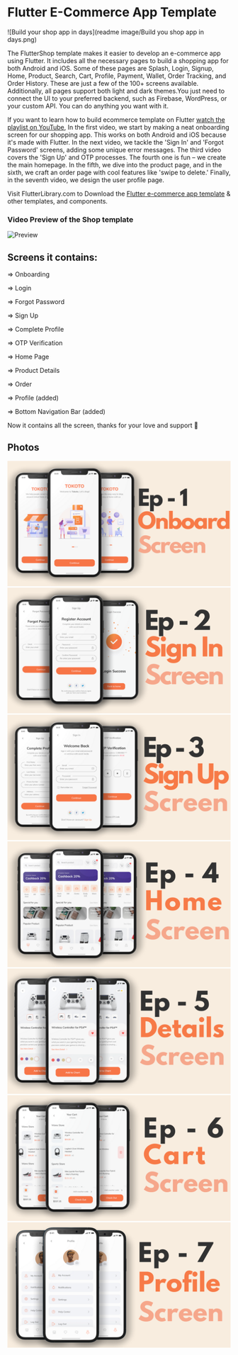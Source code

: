 # Flutter E-Commerce App Template

![Build your shop app in days](readme image/Build you shop app in days.png)

The FlutterShop template makes it easier to develop an e-commerce app using Flutter. It includes all the necessary pages to build a shopping app for both Android and iOS. Some of these pages are Splash, Login, Signup, Home, Product, Search, Cart, Profile, Payment, Wallet, Order Tracking, and Order History. These are just a few of the 100+ screens available. Additionally, all pages support both light and dark themes.You just need to connect the UI to your preferred backend, such as Firebase, WordPress, or your custom API. You can do anything you want with it.

If you want to learn how to build ecommerce template on Flutter [watch the playlist on YouTube](https://youtube.com/playlist?list=PLxUBb2A_UUy8OlaNZpS2mfL8xpHcnd_Af), In the first video, we start by making a neat onboarding screen for our shopping app. This works on both Android and iOS because it's made with Flutter. In the next video, we tackle the 'Sign In' and 'Forgot Password' screens, adding some unique error messages. The third video covers the 'Sign Up' and OTP processes. The fourth one is fun – we create the main homepage. In the fifth, we dive into the product page, and in the sixth, we craft an order page with cool features like 'swipe to delete.' Finally, in the seventh video, we design the user profile page.

Visit FlutterLibrary.com to Download the [Flutter e-commerce app template](https://www.flutterlibrary.com/templates/e-commerce-app) & other templates, and components.

### Video Preview of the Shop template

![Preview](/intro.gif)

## Screens it contains:

=> Onboarding

=> Login

=> Forgot Password

=> Sign Up

=> Complete Profile

=> OTP Verification

=> Home Page

=> Product Details

=> Order

=> Profile (added)

=> Bottom Navigation Bar (added)

Now it contains all the screen, thanks for your love and support 🙏

## Photos

![Preview](/1.png)
![Preview](2.png)
![Preview](3.png)
![Preview](4.png)
![Preview](5.png)
![Preview](6.png)
![Preview](7.png)
